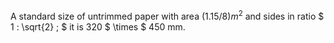 A standard size of untrimmed paper with area $(1.15/8)m^{2}$ and sides
in ratio $ 1 : \sqrt{2} ; $ it is 320 $ \times $ 450 mm.
